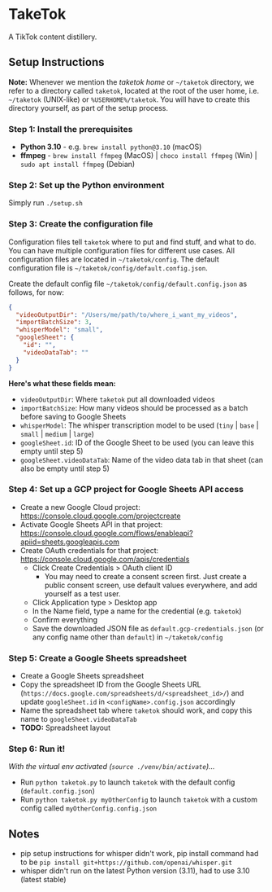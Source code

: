 # TakeTok
A TikTok content distillery.

## Setup Instructions
**Note:** Whenever we mention the _taketok home_ or `~/taketok` directory, we refer to a directory called `taketok`,
located at the root of the user home, i.e. `~/taketok` (UNIX-like) or `%USERHOME%/taketok`. You will have to create
this directory yourself, as part of the setup process.

### Step 1: Install the prerequisites
* **Python 3.10** - e.g. `brew install python@3.10` (macOS)
* **ffmpeg** - `brew install ffmpeg` (MacOS) | `choco install ffmpeg` (Win) | `sudo apt install ffmpeg` (Debian)

### Step 2: Set up the Python environment
Simply run `./setup.sh`

### Step 3: Create the configuration file
Configuration files tell `taketok` where to put and find stuff, and what to do. You can have multiple configuration
files for different use cases. All configuration files are located in `~/taketok/config`. The default configuration
file is `~/taketok/config/default.config.json`.

Create the default config file `~/taketok/config/default.config.json` as follows, for now:
```json
{
  "videoOutputDir": "/Users/me/path/to/where_i_want_my_videos",
  "importBatchSize": 3,
  "whisperModel": "small",
  "googleSheet": {
    "id": "",
    "videoDataTab": ""
  }
}
```

**Here's what these fields mean:**
* `videoOutputDir`: Where `taketok` put all downloaded videos
* `importBatchSize`: How many videos should be processed as a batch before saving to Google Sheets
* `whisperModel`: The whisper transcription model to be used (`tiny` | `base` | `small` | `medium` | `large`)
* `googleSheet.id`: ID of the Google Sheet to be used (you can leave this empty until step 5)
* `googleSheet.videoDataTab`: Name of the video data tab in that sheet (can also be empty until step 5)

### Step 4: Set up a GCP project for Google Sheets API access
* Create a new Google Cloud project: https://console.cloud.google.com/projectcreate
* Activate Google Sheets API in that project: https://console.cloud.google.com/flows/enableapi?apiid=sheets.googleapis.com
* Create OAuth credentials for that project: https://console.cloud.google.com/apis/credentials
  * Click Create Credentials > OAuth client ID
    * You may need to create a consent screen first. Just create a public consent screen, use default values everywhere,
      and add yourself as a test user.
  * Click Application type > Desktop app
  * In the Name field, type a name for the credential (e.g. `taketok`)
  * Confirm everything
  * Save the downloaded JSON file as `default.gcp-credentials.json` (or any config name other than `default`) in
    `~/taketok/config`

### Step 5: Create a Google Sheets spreadsheet
* Create a Google Sheets spreadsheet
* Copy the spreadsheet ID from the Google Sheets URL (`https://docs.google.com/spreadsheets/d/<spreadsheet_id>/`) and
  update `googleSheet.id` in `<configName>.config.json` accordingly
* Name the spreadsheet tab where `taketok` should work, and copy this name to `googleSheet.videoDataTab`
* **TODO:** Spreadsheet layout

### Step 6: Run it!
_With the virtual env activated (`source ./venv/bin/activate`)..._

* Run `python taketok.py` to launch `taketok` with the default config (`default.config.json`)
* Run `python taketok.py myOtherConfig` to launch `taketok` with a custom config called `myOtherConfig.config.json`

## Notes
* pip setup instructions for whisper didn't work, pip install command had to be `pip install git+https://github.com/openai/whisper.git`
* whisper didn't run on the latest Python version (3.11), had to use 3.10 (latest stable)